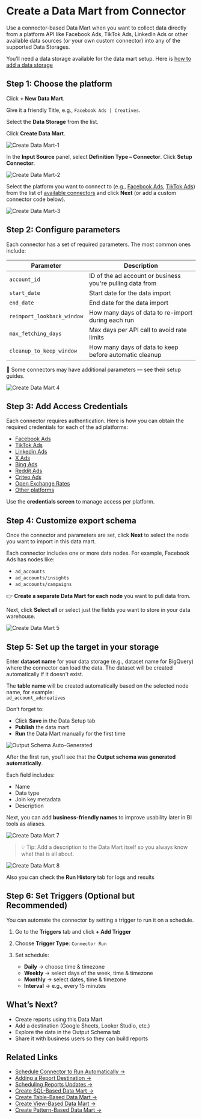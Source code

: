 # Create a Data Mart from Connector

Use a connector-based Data Mart when you want to collect data directly from a platform API like Facebook Ads, TikTok Ads, LinkedIn Ads or other available data sources (or your own custom connector) into any of the supported Data Storages.

You’ll need a data storage available for the data mart setup. Here is [how to add a data storage](create-data-storage.md)

## Step 1: Choose the platform

Click **+ New Data Mart**.

Give it a friendly Title, e.g., `Facebook Ads | Creatives`.

Select the **Data Storage** from the list.

Click **Create Data Mart**.

![Create Data Mart-1](../res/screens/Connector-Based-DataMart-1.png)

In the **Input Source** panel, select **Definition Type – Connector**. Click **Setup Connector**.

![Create Data Mart-2](../res/screens/Connector-Based-DataMart-2.png)

Select the platform you want to connect to (e.g., [Facebook Ads](../../packages/connectors/src/Sources/FacebookMarketing/README.md), [TikTok Ads](../../packages/connectors/src/Sources/TikTokAds/README.md)) from the list of [available connectors](../../packages/connectors/src/Sources) and click **Next** (or add a custom connector code below).

![Create Data Mart-3](../res/screens/Connector-Based-DataMart-Platform-Select.png)

## Step 2: Configure parameters

Each connector has a set of required parameters. The most common ones include:

| Parameter               | Description                                               |
|------------------------|-----------------------------------------------------------|
| `account_id`           | ID of the ad account or business you're pulling data from |
| `start_date`           | Start date for the data import                            |
| `end_date`             | End date for the data import                              |
| `reimport_lookback_window` | How many days of data to re-import during each run        |
| `max_fetching_days`    | Max days per API call to avoid rate limits                |
| `cleanup_to_keep_window` | How many days of data to keep before automatic cleanup     |

📌 Some connectors may have additional parameters — see their setup guides.

![Create Data Mart 4](../res/screens/Connector-Based-DataMart-Connector-Config.png)

## Step 3: Add Access Credentials

Each connector requires authentication. Here is how you can obtain the required credentials for each of the ad platforms:

- [Facebook Ads](../../packages/connectors/src/Sources/FacebookMarketing/CREDENTIALS.md)
- [TikTok Ads](../../packages/connectors/src/Sources/TikTokAds/CREDENTIALS.md)
- [Linkedin Ads](../../packages/connectors/src/Sources/LinkedIn/CREDENTIALS.md)
- [X Ads](../../packages/connectors/src/Sources/XAds/CREDENTIALS.md)
- [Bing Ads](../../packages/connectors/src/Sources/BingAds/CREDENTIALS.md)
- [Reddit Ads](../../packages/connectors/src/Sources/RedditAds/CREDENTIALS.md)
- [Criteo Ads](../../packages/connectors/src/Sources/CriteoAds/CREDENTIALS.md)
- [Open Exchange Rates](../../packages/connectors/src/Sources/OpenExchangeRates/CREDENTIALS.md)
- [Other platforms](../../packages/connectors/src/Sources)

Use the **credentials screen** to manage access per platform.

## Step 4: Customize export schema

Once the connector and parameters are set, click **Next** to select the node you want to import in this data mart.

Each connector includes one or more data nodes. For example, Facebook Ads has nodes like:

- `ad_accounts`
- `ad_accounts/insights`
- `ad_accounts/campaigns`

👉 **Create a separate Data Mart for each node** you want to pull data from.

Next, click **Select all** or select just the fields you want to store in your data warehouse.

![Create Data Mart 5](../res/screens/Connector-Based-DataMart-Schema-Setup.png)

## Step 5: Set up the target in your storage

Enter **dataset name** for your data storage (e.g., dataset name for BigQuery) where the connector can load the data. The dataset will be created automatically if it doesn't exist.

The **table name** will be created automatically based on the selected node name, for example:  
`ad_account_adcreatives`

Don’t forget to:

- Click **Save** in the Data Setup tab  
- **Publish** the data mart  
- **Run** the Data Mart manually for the first time  

![Output Schema Auto-Generated](../res/screens/Connector-Based-DataMart-Manual-Run.png)

After the first run, you’ll see that the **Output schema was generated automatically**.

Each field includes:

- Name
- Data type
- Join key metadata
- Description

Next, you can add **business-friendly names** to improve usability later in BI tools as aliases.

![Create Data Mart 7](../res/screens/Connector-Based-DataMart-Output-Schema.png)

> 💡 Tip: Add a description to the Data Mart itself so you always know what that is all about.

![Create Data Mart 8](../res/screens/Connector-Based-DataMart-Description.png)

Also you can check the **Run History** tab for logs and results

## Step 6: Set Triggers (Optional but Recommended)

You can automate the connector by setting a trigger to run it on a schedule.

1. Go to the **Triggers** tab and click **+ Add Trigger**
2. Choose **Trigger Type**: `Connector Run`
3. Set schedule:

   - **Daily** → choose time & timezone  
   - **Weekly** → select days of the week, time & timezone  
   - **Monthly** → select dates, time & timezone  
   - **Interval** → e.g., every 15 minutes

## What’s Next?

- Create reports using this Data Mart  
- Add a destination (Google Sheets, Looker Studio, etc.)  
- Explore the data in the Output Schema tab  
- Share it with business users so they can build reports

## Related Links

- [Schedule Connector to Run Automatically →](./connector-triggers.md)
- [Adding a Report Destination →](./create-a-destination.md)
- [Scheduling Reports Updates →](./report-triggers.md)
- [Create SQL-Based Data Mart →](./create-sql-data-mart.md)
- [Create Table-Based Data Mart →](./create-sql-data-mart.md)
- [Create View-Based Data Mart →](./create-sql-data-mart.md)
- [Create Pattern-Based Data Mart →](./create-sql-data-mart.md)
